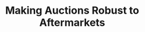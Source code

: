 ---
title: "Making Auctions Robust to Aftermarkets"
authors: 'Moshe Babaioff, Nicole Immorlica, Yingkai Li, Brendan Lucier'
type: '1' #1:conference; 2:journal; 3:both
year: '2023'
conference: 'Innovations in Theoretical Computer Science'
acronym: 'ITCS'
link: 'https://arxiv.org/abs/2107.05853'
---